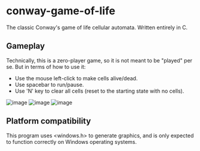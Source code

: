 # conway-game-of-life
The classic Conway's game of life cellular automata. Written entirely in C.

## Gameplay

Technically, this is a zero-player game, so it is not meant to be "played" per se. But in terms of how to use it:

- Use the mouse left-click to make cells alive/dead.
- Use spacebar to run/pause.
- Use 'N' key to clear all cells (reset to the starting state with no cells).

![image](https://github.com/user-attachments/assets/0ff7f18a-a69b-49d1-9b10-827a72cefbe2)
![image](https://github.com/user-attachments/assets/a04ca1a9-60f0-416a-acfa-531f0a08a261)
![image](https://github.com/user-attachments/assets/cdb86864-2351-438e-bd9e-f989c2366943)

## Platform compatibility

This program uses <windows.h> to generate graphics, and is only expected to function correctly on Windows operating systems.

